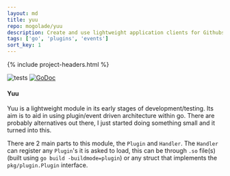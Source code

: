 ```yaml
---
layout: md
title: yuu
repo: mogolade/yuu
description: Create and use lightweight application clients for Githubs JSON API
tags: ['go', 'plugins', 'events']
sort_key: 1
---
```


{% include project-headers.html %}

![tests](https://github.com/mogolade/yuu/workflows/Go/badge.svg?branch=master) 
[![GoDoc](https://img.shields.io/static/v1?label=godoc&message=reference&color=blue)](https://pkg.go.dev/github.com/mogolade/yuu)

#### Yuu

Yuu is a lightweight module in its early stages of development/testing. Its aim is to aid in using plugin/event driven architecture within go. There are probably alternatives out there, I just started doing something small and it turned into this.

There are 2 main parts to this module, the `Plugin` and `Handler`. The `Handler` can register any `Plugin`'s it is asked to load, this can be through `.so` file(s) (built using `go build -buildmode=plugin`) or any struct that implements the `pkg/plugin.Plugin` interface.
